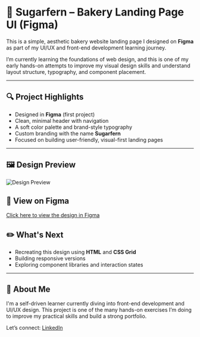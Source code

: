 # 🍞 Sugarfern – Bakery Landing Page UI (Figma)

This is a simple, aesthetic bakery website landing page I designed on **Figma** as part of my UI/UX and front-end development learning journey.

I’m currently learning the foundations of web design, and this is one of my early hands-on attempts to improve my visual design skills and understand layout structure, typography, and component placement.

---

## 🔍 Project Highlights

- Designed in **Figma** (first project)
- Clean, minimal header with navigation
- A soft color palette and brand-style typography
- Custom branding with the name **Sugarfern**
- Focused on building user-friendly, visual-first landing pages

---

## 🖼️ Design Preview

![Design Preview](Bakers_Website.png)



## 🔗 View on Figma

[Click here to view the design in Figma](https://www.figma.com/design/DfFbRj1qeS2XbybsSF7nOM/Bakers-Website?node-id=0-1&t=xNh9fGsrUvr6AKsj-1)



## ✏️ What's Next

- Recreating this design using **HTML** and **CSS Grid**
- Building responsive versions
- Exploring component libraries and interaction states

---

## 📌 About Me

I'm a self-driven learner currently diving into front-end development and UI/UX design. This project is one of the many hands-on exercises I’m doing to improve my practical skills and build a strong portfolio.

Let’s connect: [LinkedIn](www.linkedin.com/in/rishika-singh-66003227a)

